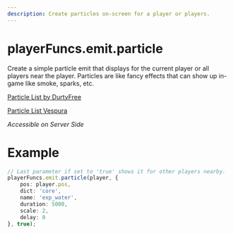 ```yaml
---
description: Create particles on-screen for a player or players.
---
```


# playerFuncs.emit.particle

Create a simple particle emit that displays for the current player or all players near the player. Particles are like fancy effects that can show up in-game like smoke, sparks, etc.

[Particle List by DurtyFree](https://github.com/DurtyFree/gta-v-data-dumps/blob/master/particleEffectsCompact.json)

[Particle List Vespura](https://vespura.com/fivem/particle-list/)

_Accessible on Server Side_

# Example

```typescript
// Last parameter if set to 'true' shows it for other players nearby.
playerFuncs.emit.particle(player, {
    pos: player.pos,
    dict: 'core',
    name: 'exp_water',
    duration: 5000,
    scale: 2,
    delay: 0
}, true);
```